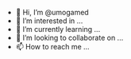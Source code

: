 - 👋 Hi, I’m @umogamed
- 👀 I’m interested in ...
- 🌱 I’m currently learning ...
- 💞️ I’m looking to collaborate on ...
- 📫 How to reach me ...

<!---
umogamed/umogamed is a ✨ special ✨ repository because its `README.md` (this file) appears on your GitHub profile.
You can click the Preview link to take a look at your changes.
--->
